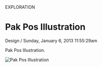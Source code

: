 <p class="type">EXPLORATION</p>

# Pak Pos Illustration

<p class="meta">Design  /  Sunday, January 6, 2013 11:55:29am</p>

Pak Pos Illustration.

![Pak Pos Illustration](https://farooq-agent.web.app/assets/images/works/large/BvEFMZJm_work_image.png)
